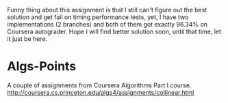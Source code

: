 Funny thing about this assignment is that I still can't figure out the best solution
and get fail on timing performance tests, yet, I have two implementations (2 branches) 
and both of them got exactly 96.34% on Coursera autograder.
Hope I will find better solution soon, until that time, let it just be here.

# Algs-Points
A couple of assignments from Coursera Algorithms Part I course.
http://coursera.cs.princeton.edu/algs4/assignments/collinear.html
